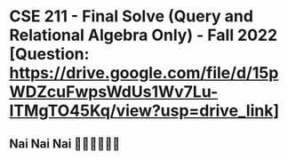 # CSE 211 - Final Solve (Query and Relational Algebra Only) - Fall 2022 [Question: https://drive.google.com/file/d/15pWDZcuFwpsWdUs1Wv7Lu-ITMgTO45Kq/view?usp=drive_link]

## Nai Nai Nai 🤣🤣😆😆😂😂
